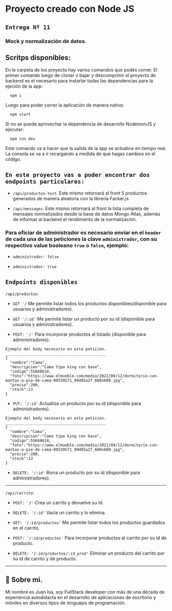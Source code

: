 
# Proyecto creado con Node JS
## `Entrega Nº 11` 
### Mock y normalización de datos.

## Scritps disponibles:
En la carpeta de los proyecto hay varios comandos que podés correr. 
El primer comando luego de clonar o bajar y descomprimir el proyecto de backend es el necesario para instarlar todas las dependencias para la ejeción de la app:

```
  npm i
```
Luego para poder correr la aplicación de manera nativa:

```
  npm start
```
Si no se puede aprovechar la dependencia de desarrollo NodemonJS y ejecutar:

```
  npm run dev
```

Este comando va a hacer que la salida de la app se actualice en tiempo real.
La consola se va a ir recargando a medida de que hagas cambios en el código.

## `En este proyecto vas a poder encontrar dos endpoints particulares: `

* `/api/productos-test`. Este mismo retornará al front 5 productos generados de manera aleatoria con la librería Facker.js 

* `/api/messages`. Este mismo retornará al front la lista completa de mensajes normalizados desde la base de datos Mongo Atlas, además de informar al backend el rendimiento de la normalización. 

### Para oficiar de administrador es necesario enviar en el `header` de cada una de las peticiones la clave `administrador`, con su respectivo value booleano `true` o `false`, ejemplo:

* ```
  administrador: false
* ```
  administrador: true
## `Endpoints disponibles`

`/api/productos`:

*  `GET '/` Me permite listar todos los productos disponibles(disponible para usuarios y administradores).

*  `GET '/:id'` Me permite listar un producto por su id (disponible para usuarios y administradores).

* `POST: '/'` Para incorporar productos al listado (disponible para administradores).
```
Ejemplo del body necesario en esta petición.
____________________________________________
{
  "nombre":"Cama",
  "descripcion":"Cama tipo king con base",
  "codigo":55668624,
  "foto":"https://www.elmueble.com/medio/2022/09/12/dormitorio-con-mantas-a-pie-de-cama-00539571_99d85a27_600x600.jpg",
  "precio":200,
  "stock":13
}
```

* `PUT: '/:id'` Actualiza un producto por su id (disponible para administradores).
```
Ejemplo del body necesario en esta petición.
____________________________________________
{
  "nombre":"Cama",
  "descripcion":"Cama tipo king con base",
  "codigo":55668624,
  "foto":"https://www.elmueble.com/medio/2022/09/12/dormitorio-con-mantas-a-pie-de-cama-00539571_99d85a27_600x600.jpg",
  "precio":200,
  "stock":13
}
```

* `DELETE: '/:id'` Borra un producto por su id (disponible para administradores).

---

`/api/carrito`:

*  `POST: '/'` Crea un carrito y devuelve su id.

*  `DELETE: '/:id'` Vacía un carrito y lo elimina.

*  `GET: '/:id/productos'` Me permite listar todos los productos guardados en el carrito.

*  `POST: '/:id/productos'` Para incorporar productos al carrito por su id de producto.

*  `DELETE: '/:id/productos/:id_prod'` Eliminar un producto del carrito por su id de carrito y de producto.
---
## 🚀 Sobre mi.
Mi nombre es Juan Isa, soy FullStack developer con más de una década de experiencia 
autodidacta en el desarrollo de aplicaciones de escritorio y móviles en diversos tipos de lenguajes de programación.

